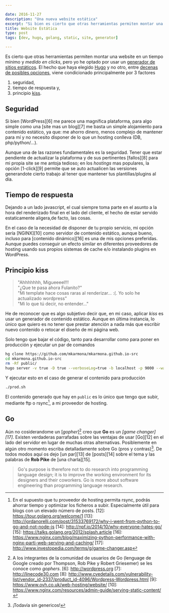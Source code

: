 ```yaml
---

date: 2016-11-27
description: "Una nueva website estática"
excerpt: "Si bien es cierto que otras herramientas permiten montar una website en un tiempo mínimo, he optado por usar Hugo como herramienta para generacion estática de sitios programada en Go."
title: Website Estática
type: post
tags: [dev, hugo, golang, static, site, generator]

---
```


Es cierto que otras herramientas permiten montar una website en un tiempo mínimo y *medido en clicks*, pero yo he optado por usar un [generador de sitios estáticos][1]. El hecho que haya elegido [Hugo][2] y no otro, entre [decenas de posibles opciones][3], viene condicionado principalmente por 3 factores

1. seguridad,
2. tiempo de respuesta y,
3. principio [kiss][4].


## Seguridad

Si bien [WordPress][6] me parece una magnífica plataforma, para algo simple como una [site mas un blog][7] me basta un simple alojamiento para contenido estático, ya que: me ahorro dinero, menos complejo de mantener para mí y no necesito disponer de lo que un hosting conlleva (DB, php/python/...).

Aunque una de las razones fundamentales es la seguridad. Tener que estar pendiente de actualizar la plataforma y de sus pertinentes [fallos][8] para mi propia site se me antoja tedioso; en los _hostings_ mas populares, la opción [1-click][9] permite que se auto actualicen las versiones generandote cierto trabajo al tener que mantener tus plantillas/plugins al día.

## Tiempo de respuesta

Dejando a un lado javascript, el cual siempre toma parte en el asunto a la hora del renderizado final en el lado del cliente, el hecho de estar servido estaticamente aligera,de facto, las cosas.

En el caso de la necesidad de disponer de tu propio servicio, mi opción sería [NGINX][10] como servidor de contenido estático, aunque bueno, incluso para [contenido dinámico][16] es una de mis opciones preferidas. Aunque puedes conseguir un efecto similar en diferentes proveedores de hosting usando sus propios sistemas de cache e/o instalando plugins en WordPress.

## Principio kiss

> "Ahhhhhhh, Migueeeel!!!  
> "¿Que te pasa ahora Fulanito?"  
> "Mi template hace cosas raras al renderizar... :(. Yo solo he actualizado wordpress"  
> "Mi lo que tú decir, no entender..."  

He de reconocer que es algo subjetivo decir que, en mi caso, aplicar *kiss* es usar un generador de contenido estático. Aunque en última instancia, lo único que quiero es no tener que prestar atención a nada más que escribir nuevo contenido o retocar el diseño de mi página web.

Solo tengo que bajar el código, tanto para desarrollar como para poner en producción y ejecutar un par de comandos
``` sh
hg clone https://github.com/mkarmona/mkarmona.github.io-src
cd mkarmona.github.io-src
rm -Rf public/
hugo server -v true -D true --verboseLog=true -b localhost -p 9000 --watch &
```

Y ejecutar esto en el caso de generar el contenido para producción
``` sh
./prod.sh
```

El contenido generado que hay en `public` es lo único que tengo que subir, mediante ftp o rsync[^11], a mi proveedor de hosting.

## Go

Aún no cosiderandome un [_gopher_][^5] creo que **Go** es un _[game changer][17]_. Existen verdaderas parrafadas sobre las ventajas de usar [Go][12] en el lado del servidor en lugar de muchas otras alternativas. Posiblemente en algún otro momento escriba detalladamente sobre Go (pros y contras)[^18]. De todos modos aquí os dejo [un par][13] de [posts][14] sobre el tema y las palabras de **Rob Pike** de [una charla][15].

> Go's purpose is therefore not to do research into programming language design; it is to improve the working environment for its designers and their coworkers. Go is more about software engineering than programming language research.


[1]: http://gohugo.io
[2]: http://github.com/spf13/hugo
[3]: https://iwantmyname.com/blog/2014/05/the-updated-big-list-of-static-website-generators-for-your-site-blog-or-wiki.html
[4]: http://es.wikipedia.org/wiki/Principio_KISS
[^5]: A los integrantes de la comunidad de usuarios de Go (lenguage de Google creado por Thompson, Rob Pike y Robert Griesemer) se les conoce como *gophers*.
[6]: http://wordpress.org
[7]: http://linecode30.com
[8]: http://www.cvedetails.com/vulnerability-list/vendor_id-2337/product_id-4096/Wordpress-Wordpress.html
[9]: https://www.ovh.co.uk/web-hosting/website/
[10]: https://www.nginx.com/resources/admin-guide/serving-static-content/
[^11]: En el supuesto que tu proveedor de hosting permita rsync, podrás ahorrar tiempo y optimizar los ficheros a subir. Especialmente útil para blogs con un elevado número de posts.
[12]: https://tour.golang.org/welcome/1
[13]: http://jordanorelli.com/post/31533769172/why-i-went-from-python-to-go-and-not-node-js
[14]: http://npf.io/2014/10/why-everyone-hates-go/
[15]: https://talks.golang.org/2012/splash.article
[16]: https://www.nginx.com/blog/maximizing-python-performance-with-nginx-parti-web-serving-and-caching/
[17]: http://www.investopedia.com/terms/g/game-changer.asp
[^18]: ¡Todavía sin genericos!
